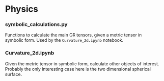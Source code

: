 <h1>Physics</h1>

<h3>symbolic_calculations.py</h3>

Functions to calculate the main GR tensors, given a metric tensor in
symbolic form. Used by the <code>Curvature_2d.ipynb</code> notebook.

<h3>Curvature_2d.ipynb</h3>

Given the metric tensor in symbolic form, calculate other objects of
interest. Probably the only interesting case here is the two dimensional
spherical surface.

